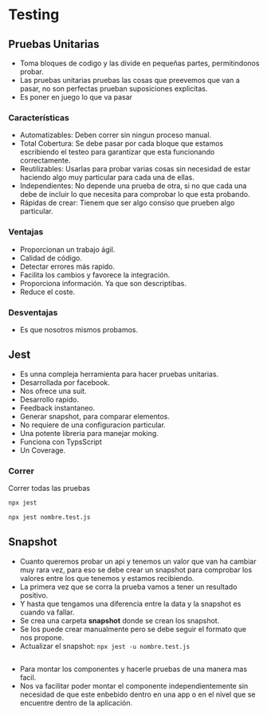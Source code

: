 # Testing

## Pruebas Unitarias

* Toma bloques de codigo y las divide en pequeñas partes, permitindonos probar.
* Las pruebas unitarias pruebas las cosas que preevemos que van a pasar, no son perfectas prueban suposiciones explicitas.
* Es poner en juego lo que va pasar

### Características

* Automatizables: Deben correr sin ningun proceso manual.
* Total Cobertura: Se debe pasar por cada bloque que estamos escribiendo el testeo para garantizar que esta funcionando correctamente.
* Reutilizables: Usarlas para probar varias cosas sin necesidad de estar haciendo algo muy particular para cada una de ellas.
* Independientes: No depende una prueba de otra, si no que cada una debe de incluir lo que necesita para comprobar lo que esta probando.
* Rápidas de crear: Tienem que ser algo consiso que prueben algo particular.

### Ventajas

* Proporcionan un trabajo ágil.
* Calidad de código.
* Detectar errores más rapido.
* Facilita los cambios y favorece la integración.
* Proporciona información. Ya que son descriptibas.
* Reduce el coste.

### Desventajas

* Es que nosotros mismos probamos.

## Jest

* Es unna compleja herramienta para hacer pruebas unitarias.
* Desarrollada por facebook.
* Nos ofrece una suit.
* Desarrollo rapido.
* Feedback instantaneo.
* Generar snapshot, para comparar elementos.
* No requiere de una configuracion particular.
* Una potente libreria para manejar moking.
* Funciona con TypsScript
* Un Coverage.

### Correr

Correr todas las pruebas

```bash
npx jest
```

```bash
npx jest nombre.test.js
```

## Snapshot

* Cuanto queremos probar un api y tenemos un valor que van ha cambiar muy rara vez, para eso se debe crear un snapshot
para comprobar los valores entre los que tenemos y estamos recibiendo.
* La primera vez que se corra la prueba vamos a tener un resultado positivo.
* Y hasta que tengamos una diferencia entre la data y la snapshot es cuando va fallar.
* Se crea una carpeta __snapshot__ donde se crean los snapshot.
* Se los puede crear manualmente pero se debe seguir el formato que nos propone.
* Actualizar el snapshot: ```npx jest -u nombre.test.js```

## 

* Para montar los componentes y hacerle pruebas de una manera mas facil.
* Nos va facilitar poder montar el componente independientemente sin necesidad de que este enbebido dentro en una app
o en el nivel que se encuentre dentro de la aplicación.

